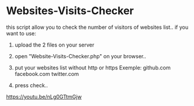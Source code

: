 # Websites-Visits-Checker
this script allow you to check the number of visitors of websites list..
if you want to use:
1) upload the 2 files on your server
2) open "Website-Visits-Checker.php" on your browser..
3) put your websites list without http or https 
Exemple:
github.com
facebook.com
twitter.com

4) press check..


https://youtu.be/nLg0GTtmGjw
